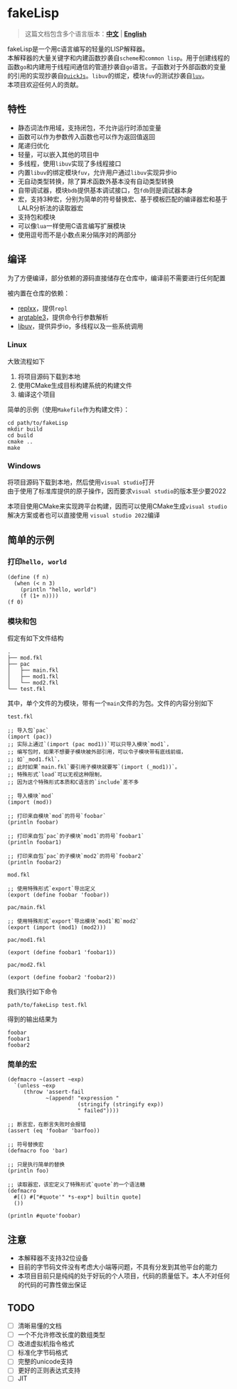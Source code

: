 # fakeLisp

> 这篇文档包含多个语言版本：[**中文**](./README_ZH.md) | [**English**](./README.md)

fakeLisp是一个用c语言编写的轻量的LISP解释器。  
本解释器的大量关键字和内建函数抄袭自`scheme`和`common lisp`。用于创建线程的函数`go`和内建用于线程间通信的管道抄袭自`go`语言。子函数对于外部函数的变量的引用的实现抄袭自[`QuickJs`](https://bellard.org/quickjs)。`libuv`的绑定，模块`fuv`的测试抄袭自[`luv`](https://github.com/luvit/luv.git)。  
本项目欢迎任何人的贡献。  

## 特性

- 静态词法作用域，支持闭包，不允许运行时添加变量
- 函数可以作为参数传入函数也可以作为返回值返回
- 尾递归优化
- 轻量，可以嵌入其他的项目中
- 多线程，使用`libuv`实现了多线程接口
- 内置`libuv`的绑定模块`fuv`，允许用户通过`libuv`实现异步io
- 无自动类型转换，除了算术函数外基本没有自动类型转换
- 自带调试器，模块`bdb`提供基本调试接口，包`fdb`则是调试器本身
- 宏，支持3种宏，分别为简单的符号替换宏、基于模板匹配的编译器宏和基于LALR分析法的读取器宏
- 支持包和模块
- 可以像`lua`一样使用C语言编写扩展模块
- 使用逗号而不是小数点来分隔序对的两部分

## 编译

为了方便编译，部分依赖的源码直接储存在仓库中，编译前不需要进行任何配置  

被内置在仓库的依赖：  
- [replxx](https://github.com/AmokHuginnsson/replxx.git)，提供`repl`
- [argtable3](https://github.com/argtable/argtable3.git)，提供命令行参数解析
- [libuv](https://github.com/libuv/libuv.git)，提供异步io，多线程以及一些系统调用

### Linux

大致流程如下

1. 将项目源码下载到本地
1. 使用CMake生成目标构建系统的构建文件
1. 编译这个项目

简单的示例（使用`Makefile`作为构建文件）：
```
cd path/to/fakeLisp
mkdir build
cd build
cmake ..
make
```

### Windows

将项目源码下载到本地，然后使用`visual studio`打开  
由于使用了标准库提供的原子操作，因而要求`visual studio`的版本至少要2022  

本项目使用CMake来实现跨平台构建，因而可以使用CMake生成`visual studio`解决方案或者也可以直接使用 `visual studio 2022`编译

## 简单的示例

### 打印`hello, world`

```
(define (f n)
  (when (< n 3)
    (println "hello, world")
    (f (1+ n))))
(f 0)
```

### 模块和包

假定有如下文件结构

```
.
├── mod.fkl
├── pac
│   ├── main.fkl
│   ├── mod1.fkl
│   └── mod2.fkl
└── test.fkl
```

其中，单个文件的为模块，带有一个`main`文件的为包。文件的内容分别如下

`test.fkl`
```
;; 导入包`pac`
(import (pac))
;; 实际上通过`(import (pac mod1))`可以只导入模块`mod1`，
;; 编写包时，如果不想要子模块被外部引用，可以令子模块带有底线前缀，
;; 如`_mod1.fkl`，
;; 此时如果`main.fkl`要引用子模块就要写`(import (_mod1))`。
;; 特殊形式`load`可以无视这种限制，
;; 因为这个特殊形式本质和C语言的`include`差不多

;; 导入模块`mod`
(import (mod))

;; 打印来自模块`mod`的符号`foobar`
(println foobar)

;; 打印来自包`pac`的子模块`mod1`的符号`foobar1`
(println foobar1)

;; 打印来自包`pac`的子模块`mod2`的符号`foobar2`
(println foobar2)
```

`mod.fkl`
```
;; 使用特殊形式`export`导出定义
(export (define foobar 'foobar))
```

`pac/main.fkl`
```
;; 使用特殊形式`export`导出模块`mod1`和`mod2`
(export (import (mod1) (mod2)))
```

`pac/mod1.fkl`
```
(export (define foobar1 'foobar1))
```

`pac/mod2.fkl`
```
(export (define foobar2 'foobar2))
```

我们执行如下命令
```
path/to/fakeLisp test.fkl
```

得到的输出结果为

```
foobar
foobar1
foobar2
```

### 简单的宏
```
(defmacro ~(assert ~exp)
  `(unless ~exp
     (throw 'assert-fail
            ~(append! "expression "
                      (stringify (stringify exp))
                      " failed"))))

;; 断言宏，在断言失败时会报错
(assert (eq 'foobar 'barfoo))

;; 符号替换宏
(defmacro foo 'bar)

;; 只是执行简单的替换
(println foo)

;; 读取器宏，该宏定义了特殊形式`quote`的一个语法糖
(defmacro
  #[() #["#quote'" *s-exp*] builtin quote]
  ())

(println #quote'foobar)
```

## 注意

- 本解释器不支持32位设备  
- 目前的字节码文件没有考虑大小端等问题，不具有分发到其他平台的能力  
- 本项目目前只是纯纯的处于好玩的个人项目，代码的质量低下。本人不对任何的代码的可靠性做出保证

## TODO

- [ ] 清晰易懂的文档
- [ ] 一个不允许修改长度的数组类型
- [ ] 改进虚拟机指令格式
- [ ] 标准化字节码格式
- [ ] 完整的unicode支持
- [ ] 更好的正则表达式支持
- [ ] JIT
